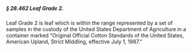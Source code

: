 ##### § 28.462 Leaf Grade 2. #####

Leaf Grade 2 is leaf which is within the range represented by a set of samples in the custody of the United States Department of Agriculture in a container marked “Original Official Cotton Standards of the United States, American Upland, Strict Middling, effective July 1, 1987.”